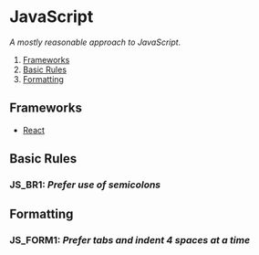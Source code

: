 # JavaScript

_A mostly reasonable approach to JavaScript._

1. [Frameworks](#frameworks)
1. [Basic Rules](#basic-rules)
1. [Formatting](#formatting)

## Frameworks

- [React](./react)

## Basic Rules

### JS_BR1: _Prefer use of semicolons_

## Formatting

### JS_FORM1: _Prefer tabs and indent 4 spaces at a time_
